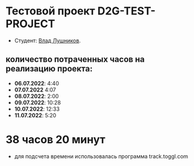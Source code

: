 # Тестовой проект D2G-TEST-PROJECT

* Студент: [Влад Лушников](https://up.htmlacademy.ru/adaptive/24/user/1868089).

## количество потраченных часов на реализацию проекта:

- **06.07.2022**: 4:40
- **07.07.2022**  4:07
- **08.07.2022**: 2:00
- **09.07.2022**: 10:28
- **10.07.2022**: 12:33
- **11.07.2022**: 5:20

# 38 часов 20 минут

* для подсчета времени использовалась программа track.toggl.com
